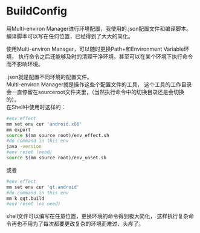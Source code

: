 # BuildConfig
用Multi-environ Manager进行环境配置，我使用的.json配置文件和编译脚本。
编译脚本可以写在任何位置，已经得到了大大的简化。

使用Multi-environ Manager，可以随时更换Path+和Environment Variable环境，
执行命令之后还能够及时的清理干净环境，甚至可以在某个环境下执行命令而不影响环境。

.json就是配置不同环境的配置文件。  
Multi-environ Manager就是操作这些个配置文件的工具，
这个工具的工作目录会一直停留在sourceroot文件夹里，（当然执行命令中的切换目录还是会切换的）。  
在Shell中使用时这样的：
```bash
#env effect
mm set env cur 'android.x86'
mm export
source $(mm source root)/env_effect.sh
#do command in this env
java -version
#env reset (need)
source $(mm source root)/env_unset.sh
```
或者
```bash
#env effect
mm set env cur 'qt.android'
#do command in this env
mm k qqt.build
#env reset (no need)
```
shell文件可以编写在任意位置，更换环境的命令得到极大简化，
这样执行复杂命令再也不用为了每次都要更改复杂的环境而难过、头疼了。
